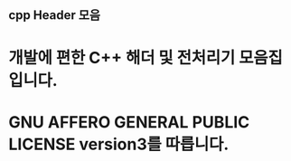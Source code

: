## cpp Header 모음

# 개발에 편한 C++ 해더 및 전처리기 모음집입니다. 

# GNU AFFERO GENERAL PUBLIC LICENSE version3를 따릅니다. 
